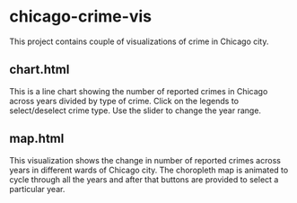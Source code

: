 # chicago-crime-vis

This project contains couple of visualizations of crime in Chicago city.

## chart.html
This is a line chart showing the number of reported crimes in Chicago across years divided by type of crime. Click on the legends to select/deselect crime type. Use the slider to change the year range.

## map.html
This visualization shows the change in number of reported crimes across years in different wards of Chicago city. The choropleth map is animated to cycle through all the years and after that buttons are provided to select a particular year.

